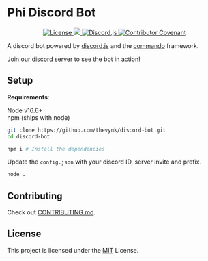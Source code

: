# Phi Discord Bot

<p align="center">
  <a href="./LICENSE">
    <img alt="License" src="https://img.shields.io/github/license/thevynk/discord-bot?color=blue">
  </a>
  <a href="http://makeapullrequest.com">
    <img src="https://img.shields.io/badge/PRs-welcome-brightgreen.svg">
  </a>
  <a href="https://github.com/discordjs/discord.js">
    <img alt="Discord.js" src="https://img.shields.io/badge/discord-js-F7DF1E.svg">
  </a>
  <a href="./CODE_OF_CONDUCT.md">
    <img alt="Contributor Covenant" src="https://img.shields.io/badge/Contributor%20Covenant-2.0-ff3364.svg">
  </a>
</p>

A discord bot powered by [discord.js](https://github.com/discordjs/discord.js) and the [commando](https://github.com/discordjs/Commando) framework.

Join our [discord server][server-invite] to see the bot in action!

## Setup

**Requirements**:

Node v16.6+ <br />
npm (ships with node)

```bash
git clone https://github.com/thevynk/discord-bot.git
cd discord-bot

npm i # Install the dependencies
```

Update the `config.json` with your discord ID, server invite and prefix.

```bash
node .
```

## Contributing

Check out [CONTRIBUTING.md](./CONTRIBUTING.md).

## License

This project is licensed under the [MIT](https://opensource.org/licenses/MIT) License.

[server-invite]: https://discord.gg/ZA4hGY6hXg
